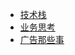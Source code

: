 <!-- docs/_sidebar.md -->

* [技术栈](技术栈/_sidebar.md)
* [业务思考](zh-cn/guide)
* [广告那些事](广告那堆事/_sidebar.md)
